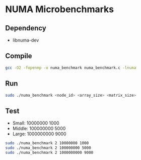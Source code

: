 # NUMA Microbenchmarks

## Dependency
- libnuma-dev

## Compile
```bash
gcc -O2 -fopenmp -o numa_benchmark numa_benchmark.c -lnuma
```

## Run
```bash
sudo ./numa_benchmark <node_id> <array_size> <matrix_size>
```

## Test

- Small:  10000000    1000
- Middle: 100000000   5000
- Large:  1000000000  9000

```bash
sudo ./numa_benchmark 2 10000000 1000
sudo ./numa_benchmark 2 100000000 5000
sudo ./numa_benchmark 2 1000000000 9000
```